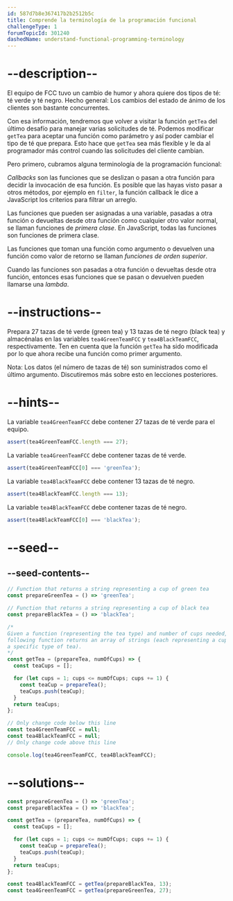 ```yaml
---
id: 587d7b8e367417b2b2512b5c
title: Comprende la terminología de la programación funcional
challengeType: 1
forumTopicId: 301240
dashedName: understand-functional-programming-terminology
---
```


# --description--

El equipo de FCC tuvo un cambio de humor y ahora quiere dos tipos de té: té verde y té negro. Hecho general: Los cambios del estado de ánimo de los clientes son bastante concurrentes.

Con esa información, tendremos que volver a visitar la función `getTea` del último desafío para manejar varias solicitudes de té. Podemos modificar `getTea` para aceptar una función como parámetro y así poder cambiar el tipo de té que prepara. Esto hace que `getTea` sea más flexible y le da al programador más control cuando las solicitudes del cliente cambian.

Pero primero, cubramos alguna terminología de la programación funcional:

<dfn>Callbacks</dfn> son las funciones que se deslizan o pasan a otra función para decidir la invocación de esa función. Es posible que las hayas visto pasar a otros métodos, por ejemplo en `filter`, la función callback le dice a JavaScript los criterios para filtrar un arreglo.

Las funciones que pueden ser asignadas a una variable, pasadas a otra función o devueltas desde otra función como cualquier otro valor normal, se llaman funciones de <dfn>primera clase</dfn>. En JavaScript, todas las funciones son funciones de primera clase.

Las funciones que toman una función como argumento o devuelven una función como valor de retorno se llaman <dfn>funciones de orden superior</dfn>.

Cuando las funciones son pasadas a otra función o devueltas desde otra función, entonces esas funciones que se pasan o devuelven pueden llamarse una <dfn>lambda</dfn>.

# --instructions--

Prepara 27 tazas de té verde (green tea) y 13 tazas de té negro (black tea) y almacénalas en las variables `tea4GreenTeamFCC` y `tea4BlackTeamFCC`, respectivamente. Ten en cuenta que la función `getTea` ha sido modificada por lo que ahora recibe una función como primer argumento.

Nota: Los datos (el número de tazas de té) son suministrados como el último argumento. Discutiremos más sobre esto en lecciones posteriores.

# --hints--

La variable `tea4GreenTeamFCC` debe contener 27 tazas de té verde para el equipo.

```js
assert(tea4GreenTeamFCC.length === 27);
```

La variable `tea4GreenTeamFCC` debe contener tazas de té verde.

```js
assert(tea4GreenTeamFCC[0] === 'greenTea');
```

La variable `tea4BlackTeamFCC` debe contener 13 tazas de té negro.

```js
assert(tea4BlackTeamFCC.length === 13);
```

La variable `tea4BlackTeamFCC` debe contener tazas de té negro.

```js
assert(tea4BlackTeamFCC[0] === 'blackTea');
```

# --seed--

## --seed-contents--

```js
// Function that returns a string representing a cup of green tea
const prepareGreenTea = () => 'greenTea';

// Function that returns a string representing a cup of black tea
const prepareBlackTea = () => 'blackTea';

/*
Given a function (representing the tea type) and number of cups needed, the
following function returns an array of strings (each representing a cup of
a specific type of tea).
*/
const getTea = (prepareTea, numOfCups) => {
  const teaCups = [];

  for (let cups = 1; cups <= numOfCups; cups += 1) {
    const teaCup = prepareTea();
    teaCups.push(teaCup);
  }
  return teaCups;
};

// Only change code below this line
const tea4GreenTeamFCC = null;
const tea4BlackTeamFCC = null;
// Only change code above this line

console.log(tea4GreenTeamFCC, tea4BlackTeamFCC);
```

# --solutions--

```js
const prepareGreenTea = () => 'greenTea';
const prepareBlackTea = () => 'blackTea';

const getTea = (prepareTea, numOfCups) => {
  const teaCups = [];

  for (let cups = 1; cups <= numOfCups; cups += 1) {
    const teaCup = prepareTea();
    teaCups.push(teaCup);
  }
  return teaCups;
};

const tea4BlackTeamFCC = getTea(prepareBlackTea, 13);
const tea4GreenTeamFCC = getTea(prepareGreenTea, 27);
```

